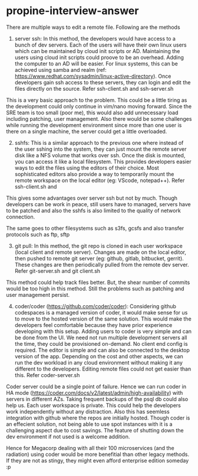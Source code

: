 # propine-interview-answer


There are multiple ways to edit a remote file. Following are the methods

1. server ssh: In this method, the developers would have access to a bunch of dev servers. Each of the users will have their own linux users which can be maintained by cloud init scripts or AD. Maintaining the users using cloud init scripts could proove to be an overhead. Adding the computer to an AD will be easier. For linux systems, this can be achieved using samba and realm (ref: https://www.redhat.com/sysadmin/linux-active-directory). Once developers gain ssh access to these servers, they can login and edit the files directly on the source. Refer ssh-client.sh and ssh-server.sh

This is a very basic approach to the problem. This could be a little tiring as the development could only continue in vim/nano moving forward. Since the SRE team is too small (poor me), this would also add unnecessary load including patching, user management. Also there would be some challenges while running the development environment since more than one user is there on a single machine, the server could get a little overloaded.

2. sshfs: This is a similar approach to the previous one where instead of the user sshing into the system, they can just mount the remote server disk like a NFS volume that works over ssh. Once the disk is mounted, you can access it like a local filesystem. This provides developers easier ways to edit the files using the editors of their choice. Most sophisticated editors also provide a way to temporarily mount the remote workspace on the local editor (eg: VScode, notepad++). Refer ssh-client.sh and 

This gives some advantages over server ssh but not by much. Though developers can be work in peace, still users have to managed, servers have to be patched and also the sshfs is also limited to the quality of network connection. 

The same goes to other filesystems such as s3fs, gcsfs and also transfer protocols such as ftp, sftp

3. git pull: In this method, the git repo is cloned in each user workspace (local client and  remote server). Changes are made on the local editor, then pushed to remote git server (eg: github, gitlab, bitbucket, gerrit). These changes are then periodically pulled from the remote dev server. Refer git-server.sh and git client.sh

This method could help track files better. But, the shear number of commits would be too high in this method. Still the problems such as patching and user management persist.

4. coder/coder (https://github.com/coder/coder): Considering github codespaces is a managed version of coder, it would make sense for us to move to the hosted version of the same solution. This would make the developers feel comfortable because they have prior experience developing with this setup. Adding users to coder is very simple and can be done from the UI. We need not run multiple development servers all the time, they could be provisioned on-demand. No client end config is required. The editor is simple and can also be connected to the desktop version of the app. Depending on the cost and other aspects, we can run the dev workload in any cloud environment without making it any different to the developers. Editing remote files could not get easier than this. Refer coder-server.sh

Coder server could be a single point of failure. Hence we can run coder in HA mode (https://coder.com/docs/v2/latest/admin/high-availability) with servers in different AZs. Taking frequent backups of the psql db could also help us. Each user workspace is private. This could help the developers work independently without any distraction. Also this has seemless integration with github where the repos are initially hosted. Though coder is an effecient solution, not being able to use spot instances with it is a challenging aspect due to cost savings. The feature of shutting down the dev environment if not used is a welcome addition.

Hence for Megacorp dealing with all their 100 microservices (and the radiation) using coder would be more benefitial than other legacy methods. If they are not as stingy, they might even afford enterprise edition someday :p